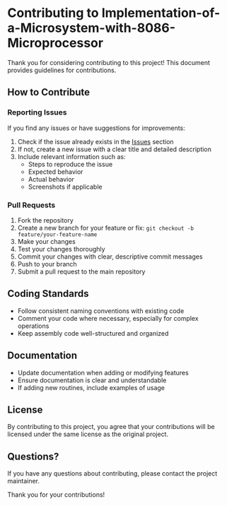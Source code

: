 # Contributing to Implementation-of-a-Microsystem-with-8086-Microprocessor

Thank you for considering contributing to this project! This document provides guidelines for contributions.

## How to Contribute

### Reporting Issues

If you find any issues or have suggestions for improvements:

1. Check if the issue already exists in the [Issues](https://github.com/mijay6/Implementarea-unui-Microsistem-cu-Microprocesorul-8086/issues) section
2. If not, create a new issue with a clear title and detailed description
3. Include relevant information such as:
   - Steps to reproduce the issue
   - Expected behavior
   - Actual behavior
   - Screenshots if applicable

### Pull Requests

1. Fork the repository
2. Create a new branch for your feature or fix: `git checkout -b feature/your-feature-name`
3. Make your changes
4. Test your changes thoroughly
5. Commit your changes with clear, descriptive commit messages
6. Push to your branch
7. Submit a pull request to the main repository

## Coding Standards

- Follow consistent naming conventions with existing code
- Comment your code where necessary, especially for complex operations
- Keep assembly code well-structured and organized

## Documentation

- Update documentation when adding or modifying features
- Ensure documentation is clear and understandable
- If adding new routines, include examples of usage

## License

By contributing to this project, you agree that your contributions will be licensed under the same license as the original project.

## Questions?

If you have any questions about contributing, please contact the project maintainer.

Thank you for your contributions!
